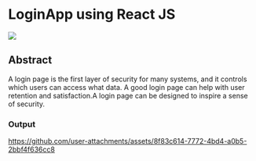 <h1>LoginApp using React JS</h1>
<img src="https://github.com/user-attachments/assets/26b7cbae-1b44-415d-acc0-e392e7a4044f"/>
<h2>Abstract</h2>
<p>A login page is the first layer of security for many systems, and it controls which users can access what data.
A good login page can help with user retention and satisfaction.A login page can be designed to inspire a sense of security.</p>

<h3>Output</h3>




https://github.com/user-attachments/assets/8f83c614-7772-4bd4-a0b5-2bbf4f636cc8

